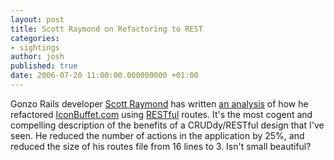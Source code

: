 ```yaml
---
layout: post
title: Scott Raymond on Refactoring to REST
categories:
- sightings
author: josh
published: true
date: 2006-07-20 11:00:00.000000000 +01:00
---
```

Gonzo Rails developer [Scott Raymond](http://scottraymond.net) has written [an analysis](http://scottraymond.net/articles/2006/07/20/refactoring-to-rest) of how he refactored [IconBuffet.com](http://www.iconbuffet.com) using [RESTful](http://dev.rubyonrails.org/svn/rails/plugins/simply_restful) routes. It's the most cogent and compelling description of the benefits of a CRUDdy/RESTful design that I've seen. He reduced the number of actions in the application by 25%, and reduced the size of his routes file from 16 lines to 3. Isn't small beautiful?
